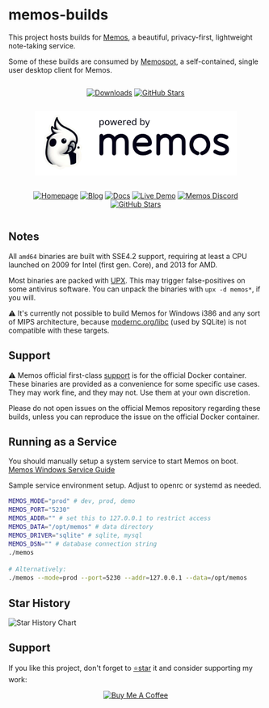 # memos-builds

This project hosts builds for [Memos](https://github.com/usememos/memos), a beautiful, privacy-first, lightweight note-taking service.

Some of these builds are consumed by [Memospot](https://github.com/lincolnthalles/memospot), a self-contained, single user desktop client for Memos.


<div align="center" width="100%" style="display: flex; justify-content: center;">
  <p align="center" width="100%">

[![Downloads](https://img.shields.io/github/downloads/lincolnthalles/memos-builds/total?logo=github)](https://github.com/lincolnthalles/memos-builds/releases) [![GitHub Stars](https://img.shields.io/github/stars/lincolnthalles/memos-builds?logo=github)](https://github.com/lincolnthalles/memos-builds)

  </p>
</div>

<p align="center" width="100%">
  <a href="https://www.usememos.com/">
    <picture>
      <source
        media="(prefers-color-scheme: dark)"
        srcset="assets/powered-by-memos_dark.webp"
      />
      <source
        media="(prefers-color-scheme: light)"
        srcset="assets/powered-by-memos.webp"
      />
      <img height="128"
        alt="powered by memos"
        src="assets/powered-by-memos.webp"
      />
    </picture>
  </a>
</p>

<div align="center" width="100%" style="display: flex; justify-content: center;">
  <p align="center" width="100%">

[![Homepage](https://img.shields.io/badge/Home-blue)](https://www.usememos.com) [![Blog](https://img.shields.io/badge/Blog-gray)](https://www.usememos.com/blog) [![Docs](https://img.shields.io/badge/Docs-blue)](https://www.usememos.com/docs) [![Live Demo](https://img.shields.io/badge/Live-Demo-blue)](https://demo.usememos.com/) [![Memos Discord](https://img.shields.io/badge/Discord-chat-5865f2?logo=discord&logoColor=f5f5f5)](https://discord.gg/tfPJa4UmAv) [![GitHub Stars](https://img.shields.io/github/stars/usememos/memos?logo=github)](https://github.com/usememos/memos)

  </p>
</div>

## Notes

All `amd64` binaries are built with SSE4.2 support, requiring at least a CPU launched on 2009 for Intel (first gen. Core), and 2013 for AMD.

Most binaries are packed with [UPX](https://upx.github.io/). This may trigger false-positives on some antivirus software. You can unpack the binaries with `upx -d memos*`, if you will.

⚠ It's currently not possible to build Memos for Windows i386 and any sort of MIPS architecture, because [modernc.org/libc](https://pkg.go.dev/modernc.org/sqlite#hdr-Supported_platforms_and_architectures) (used by SQLite) is not compatible with these targets.

## Support

⚠ Memos official first-class [support](https://github.com/usememos/memos/issues) is for the official Docker container.
These binaries are provided as a convenience for some specific use cases. They may work fine, and they may not. Use them at your own discretion.

Please do not open issues on the official Memos repository regarding these builds, unless you can reproduce the issue on the official Docker container.

## Running as a Service

You should manually setup a system service to start Memos on boot.
[Memos Windows Service Guide](https://github.com/usememos/memos/blob/main/docs/windows-service.md)

Sample service environment setup. Adjust to openrc or systemd as needed.
```sh
MEMOS_MODE="prod" # dev, prod, demo
MEMOS_PORT="5230"
MEMOS_ADDR="" # set this to 127.0.0.1 to restrict access
MEMOS_DATA="/opt/memos" # data directory
MEMOS_DRIVER="sqlite" # sqlite, mysql
MEMOS_DSN="" # database connection string
./memos

# Alternatively:
./memos --mode=prod --port=5230 --addr=127.0.0.1 --data=/opt/memos
```


## Star History

<picture>
  <source
    media="(prefers-color-scheme: dark)"
    srcset="
      https://api.star-history.com/svg?repos=usememos/memos,lincolnthalles/memos-builds,lincolnthalles/memospot&type=Date&theme=dark
    "
  />
  <source
    media="(prefers-color-scheme: light)"
    srcset="
      https://api.star-history.com/svg?repos=usememos/memos,lincolnthalles/memos-builds,lincolnthalles/memospot&type=Date
    "
  />
  <img
    alt="Star History Chart"
    src="https://api.star-history.com/svg?repos=usememos/memos,lincolnthalles/memos-builds,lincolnthalles/memospot&type=Date"
  />
</picture>

## Support

If you like this project, don't forget to [⭐star](https://github.com/lincolnthalles/memos-builds) it and consider supporting my work:

<p align="center" width="100%">

  <a href="https://www.buymeacoffee.com/lincolnthalles">
    <img src="https://www.buymeacoffee.com/assets/img/custom_images/orange_img.png" alt="Buy Me A Coffee" />
  </a>
</p>
